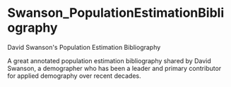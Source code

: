 # Swanson_PopulationEstimationBibliography
David Swanson's Population Estimation Bibliography
 
A great annotated population estimation bibliography shared by David Swanson, a demographer who has been a leader and primary contributor for applied demography over recent decades. 
